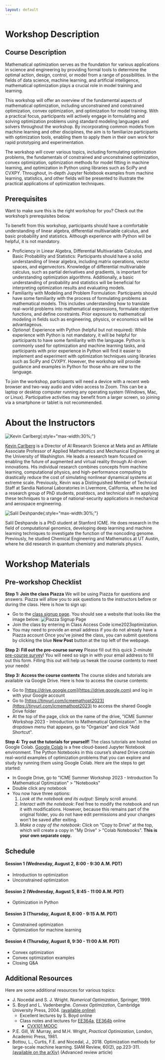 ```yaml
---
layout: default
---
```


# Workshop Description

## Course Description

Mathematical optimization serves as the foundation for various applications in science and engineering by providing formal tools to determine the optimal action, design, control, or model from a range of possibilities. In the fields of data science, machine learning, and artificial intelligence, mathematical optimization plays a crucial role in model training and learning.

This workshop will offer an overview of the fundamental aspects of mathematical optimization, including unconstrained and constrained optimization, convex optimization, and optimization for model training. With a practical focus, participants will actively engage in formulating and solving optimization problems using standard modeling languages and solvers throughout the workshop. By incorporating common models from machine learning and other disciplines, the aim is to familiarize participants with optimization tools, enabling them to apply them in their own work for rapid prototyping and experimentation.

The workshop will cover various topics, including formulating optimization problems, the fundamentals of constrained and unconstrained optimization, convex optimization, optimization methods for model fitting in machine learning, and optimization in Python using libraries such as SciPy and CVXPY. Throughout, in-depth Jupyter Notebook examples from machine learning, statistics, and other fields will be presented to illustrate the practical applications of optimization techniques.

## Prerequisites

Want to make sure this is the right workshop for you? Check out the workshop’s prerequisites below.

To benefit from this workshop, participants should have a comfortable understanding of linear algebra, differential multivariable calculus, and basic probability and statistics. Although experience with Python will be helpful, it is not mandatory.
- Proficiency in Linear Algebra, Differential Multivariable Calculus, and
  Basic Probability and Statistics: Participants should have a solid
  understanding of linear algebra, including matrix operations, vector spaces,
  and eigenvectors. Knowledge of differential multivariable calculus, such as
  partial derivatives and gradients, is important for understanding
  optimization algorithms. Additionally, a basic understanding of probability
  and statistics will be beneficial for interpreting optimization results and
  evaluating models.
- Familiarity with Modeling and Problem Formulation: Participants should have
  some familiarity with the process of formulating problems as mathematical
  models. This includes understanding how to translate real-world problems
  into mathematical expressions, formulate objective functions, and define
  constraints. Prior exposure to mathematical modeling in fields such as
  engineering, physics, or economics will be advantageous.
- *Optional*: Experience with Python (helpful but not required): While
  experience with Python is not mandatory, it will be helpful for participants
  to have some familiarity with the language. Python is commonly used for
  optimization and machine learning tasks, and participants with prior
  experience in Python will find it easier to implement and experiment with
  optimization techniques using libraries such as SciPy and CVXPY. However,
  the workshop will provide guidance and examples in Python for those who are
  new to the language.

To join the workshop, participants will need a device with a recent web
browser and two-way audio and video access to Zoom. This can be a laptop or
desktop computer running any operating system (Windows, Mac, or Linux).
Participative activities may benefit from a larger screen, so joining via a
smartphone or tablet is not recommended.


# About the Instructors

![Kevin Carlberg](/assets/img/profile.jpg){:style="max-width:30%;"}

[Kevin Carlberg](https://kevintcarlberg.net) is a Director of AI Research Science at Meta
and an Affiliate Associate Professor of Applied Mathematics and
Mechanical Engineering at the University of Washington. He leads a research
team focused on enabling the future of augmented and virtual reality through
AI-driven innovations. His individual research combines concepts from machine
learning, computational physics, and high-performance computing to drastically
reduce the cost of simulating nonlinear dynamical systems at extreme scale.
Previously, Kevin was a Distinguished Member of Technical Staff at Sandia
National Laboratories in Livermore, California, where he led a research group
of PhD students, postdocs, and technical staff in applying these techniques to
a range of national-security applications in mechanical and aerospace
engineering.

![Salil Deshpande](/assets/img/profile_salil.png){:style="max-width:30%;"}

Salil Deshpande is a PhD student at Stanford ICME. He does research
in the field of computational genomics, developing deep learning and
machine learning techniques to investigate the function of the
noncoding genome. Previously, he studied Chemical Engineering and 
Mathematics at UT Austin, where he did research in quantum chemistry and 
materials physics.

# Workshop Materials

## Pre-workshop Checklist

**Step 1: Join the class Piazza**
We will be using Piazza for questions and answers. Piazza will allow you to ask questions to the instructors before or during the class. Here is how to sign up:
- Go to the [class signup page](https://piazza.com/stanford/summer2023/cmesw09). You should see a website that looks like the image below:
![Piazza Signup Page](/assets/img/piazza_signup_page.png)
- Join the class by entering in Class Access Code icme2023optimization.
- You may need to provide an email address if you do not already have a Piazza account
Once you've joined the class, you can submit questions by clicking the blue **New Post** button at the top left of the webpage.

**Step 2: Fill out the pre-course survey**
Please fill out this quick 2-minute [pre-course survey](https://forms.gle/F3BWp57NDzxxwYz19)! You will need so sign in with your email address to fill out this form.  Filling this out will help us tweak the course contents to meet your needs!

**Step 3: Access the course contents**
The course slides and tutorials are available via Google Drive. Here is how to access the course contents:
- Go to [https://drive.google.com](https://drive.google.com) and log in with your Google
  account
- Go to [https://tinyurl.com/icmemathopt2023](https://tinyurl.com/icmemathopt2023) to access
  the shared Google Drive folder
- At the top of the page, click on the name of the drive, "ICME Summer Workshop 2023 - Introduction to Mathematical Optimization". In the dropdown menu that appears, go to "Organize" and click "Add Shortcut".

**Step 4: Try out the tutorials for yourself!**
The class tutorials are hosted on Google Colab. [Google Colab](https://colab.research.google.com/) is a free cloud-based Jupyter Notebook environment.
The Python Notebooks in this course’s shared Drive contain real-world examples of optimization problems that you can explore and study by running them using Google Colab. Here are the steps to get started:
- In Google Drive, go to "ICME Summer Workshop 2023 - Introduction To Mathematical
  Optimization" > "Notebooks"
- Double click any notebook
- You now have three options:
  1. *Look at the notebook and its output*: Simply scroll around.
  2. *Interact with the notebook*: Feel free to modify the notebook and run it
     with modifications. However, because this remains part of the original folder, you
     do not have edit permissions and your changes won't be saved after
       exiting.
  3. *Make a copy of the notebook*: Click on “Copy to Drive” at the top, which will create a copy in "My Drive" > "Colab Notebooks". **This is your own separate copy.**

## Schedule

#### Session 1 (Wednesday, August 2, 8:00 - 9:30 A.M. PDT)
  - Introduction to optimization
  - Unconstrained optimization

#### Session 2 (Wednesday, August 5, 8:45 - 11:00 A.M. PDT)
  - Optimization in Python

#### Session 3 (Thursday, August 8, 8:00 - 9:15 A.M. PDT)
  - Constrained optimization
  - Optimization for machine learning

#### Session 4 (Thursday, August 8, 9:30 - 11:00 A.M. PDT)
  - Convex optimization
  - Convex optimization examples
  - Closing Q&A

## Additional Resources

Here are some additional resources for various topics:

- J. Nocedal and S. J. Wright. *Numerical Optimization*, Springer, 1999.
- S. Boyd and L. Vadenberghe. *Convex Optimization*, Cambridge University
  Press, 2004. [(available online)](http://stanford.edu/~boyd/cvxbook/)
  - Excellent lectures by S. Boyd online
  - Class notes and lectures for
    [EE364a](http://web.stanford.edu/class/ee364a/),
    [EE364b](http://web.stanford.edu/class/ee364b/) online
	- [CVX101 MOOC](https://lagunita.stanford.edu/courses/Engineering/CVX101/Winter2014/about)
- P.E. Gill, W. Murray, and M.H. Wright, *Practical Optimization*, London,
  Academic Press, 1981.
- Bottou, L., Curtis, F.E. and Nocedal, J., 2018. Optimization methods for
  large-scale machine learning. SIAM Review, 60(2), pp.223-311. [(available on
  the arXiv)](https://arxiv.org/abs/1606.04838) (Advanced review article)

